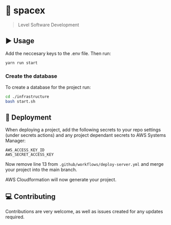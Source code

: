 # :space_invader: spacex

> Level Software Development

## :arrow_forward: Usage

Add the neccesary keys to the .env file. Then run:

```sh
yarn run start
```

### Create the database

To create a database for the project run:

```sh
cd ./infrastructure
bash start.sh
```

## :dizzy: Deployment

When deploying a project, add the following secrets to your repo settings (under secrets actions) and any project dependant secrets to AWS Systems Manager:

```
AWS_ACCESS_KEY_ID
AWS_SECRET_ACCESS_KEY
```

Now remove line 13 from `.github/workflows/deploy-server.yml` and merge your project into the main branch.

AWS Cloudformation will now generate your project.

## :computer: Contributing

Contributions are very welcome, as well as issues created for any updates required.

